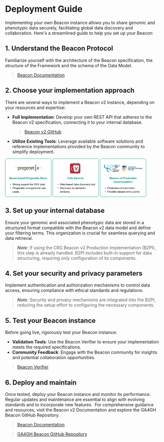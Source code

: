 # Deployment Guide

Implementing your own Beacon instance allows you to share genomic and phenotypic data securely, facilitating global data discovery and collaboration. Here's a streamlined guide to help you set up your Beacon:

## 1. Understand the Beacon Protocol

Familiarize yourself with the architecture of the Beacon specification, the structure of the Framework and the schema of the Data Model. 
> [Beacon Documentation](docs.genomebeacons.org)

## 2. Choose your implementation approach
There are several ways to implement a Beacon v2 instance, depending on your resources and expertise:

- **Full Implementation**: Develop your own REST API that adheres to the Beacon v2 specification, connecting it to your internal database.
  
  > [Beacon v2 GitHub](https://github.com/ga4gh-beacon/beacon-v2/)

- **Utilize Existing Tools**: Leverage available software solutions and reference implementations provided by the Beacon community to simplify deployment.
<p>
		<img src="./img/progenetix-card.png" width="30%" height="auto"></img>
		<img src="./img/variome-card.png" width="30%" height="auto"></img>
		<img src="./img/beaconv2PI-card.png" width="30%" height="auto"></img>
</p>

## 3. Set up your internal database

Ensure your genomic and associated phenotypic data are stored in a structured format compatible with the Beacon v2 data model and define your filtering terms.  This organization is crucial for seamless querying and data retrieval.
> ***Note***: If using the CRG Beacon v2 Production Implementation (B2PI), this step is already handled. B2PI includes built-in support for data structuring, requiring only configuration of its components.

## 4. Set your security and privacy parameters

Implement authentication and authorization mechanisms to control data access, ensuring compliance with ethical standards and regulations. 
> ***Note***: Security and privacy mechanisms are integrated into the B2PI, reducing the setup effort to configuring the necessary components.

## 5. Test your Beacon instance

Before going live, rigorously test your Beacon instance:
- **Validation Tools**: Use the Beacon Verifier to ensure your implementation meets the required specifications.
- **Community Feedback**: Engage with the Beacon community for insights and potential collaboration opportunities.
> [Beacon Verifier](https://beacon-verifier-demo.ega-archive.org/)

## 6. Deploy and maintain

Once tested, deploy your Beacon instance and monitor its performance. Regular updates and maintenance are essential to align with evolving standards and to incorporate new features. 
For comprehensive guidance and resources, visit the Beacon v2 Documentation and explore the GA4GH Beacon GitHub Repository.
> [Beacon Documentation](docs.genomebeacons.org)

> [GA4GH Beacon GitHub Repository](https://github.com/ga4gh-beacon/ga4gh-beacon.github.io)
